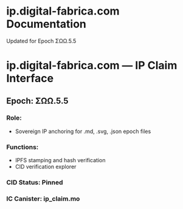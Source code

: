 # ip.digital-fabrica.com Documentation

Updated for Epoch ΣΩΩ.5.5

# ip.digital-fabrica.com — IP Claim Interface

## Epoch: ΣΩΩ.5.5

### Role:
- Sovereign IP anchoring for .md, .svg, .json epoch files

### Functions:
- IPFS stamping and hash verification
- CID verification explorer

### CID Status: Pinned
### IC Canister: ip_claim.mo
